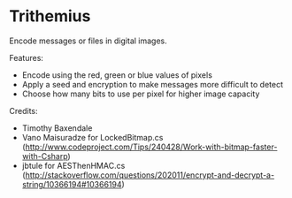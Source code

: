 # Trithemius
Encode messages or files in digital images.

Features:
- Encode using the red, green or blue values of pixels
- Apply a seed and encryption to make messages more difficult to detect
- Choose how many bits to use per pixel for higher image capacity

Credits:
- Timothy Baxendale
- Vano Maisuradze for LockedBitmap.cs (http://www.codeproject.com/Tips/240428/Work-with-bitmap-faster-with-Csharp)
- jbtule for AESThenHMAC.cs (http://stackoverflow.com/questions/202011/encrypt-and-decrypt-a-string/10366194#10366194)
